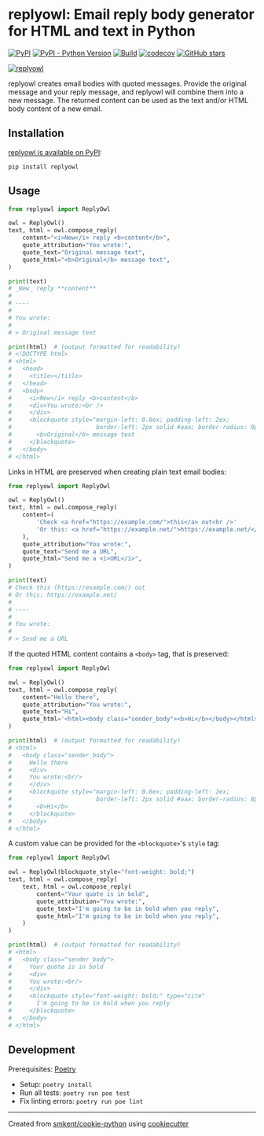 # replyowl: Email reply body generator for HTML and text in Python

[![PyPI](https://img.shields.io/pypi/v/replyowl)][pypi]
[![PyPI - Python Version](https://img.shields.io/pypi/pyversions/replyowl)][pypi]
[![Build](https://img.shields.io/github/checks-status/smkent/replyowl/master?label=build)][gh-actions]
[![codecov](https://codecov.io/gh/smkent/replyowl/branch/master/graph/badge.svg)][codecov]
[![GitHub stars](https://img.shields.io/github/stars/smkent/replyowl?style=social)][repo]

[![replyowl][logo]](#)

replyowl creates email bodies with quoted messages. Provide the original message
and your reply message, and replyowl will combine them into a new message. The
returned content can be used as the text and/or HTML body content of a new
email.

## Installation

[replyowl is available on PyPI][replyowl-pypi]:

```
pip install replyowl
```

## Usage

```py
from replyowl import ReplyOwl

owl = ReplyOwl()
text, html = owl.compose_reply(
    content="<i>New</i> reply <b>content</b>",
    quote_attribution="You wrote:",
    quote_text="Original message text",
    quote_html="<b>Original</b> message text",
)

print(text)
# _New_ reply **content**
#
# ----
#
# You wrote:
#
# > Original message text

print(html)  # (output formatted for readability)
# <!DOCTYPE html>
# <html>
#   <head>
#     <title></title>
#   </head>
#   <body>
#     <i>New</i> reply <b>content</b>
#     <div>You wrote:<br />
#     </div>
#     <blockquote style="margin-left: 0.8ex; padding-left: 2ex;
#                        border-left: 2px solid #aaa; border-radius: 8px;" type="cite">
#       <b>Original</b> message text
#     </blockquote>
#   </body>
# </html>
```

Links in HTML are preserved when creating plain text email bodies:
```py
from replyowl import ReplyOwl

owl = ReplyOwl()
text, html = owl.compose_reply(
    content=(
        'Check <a href="https://example.com/">this</a> out<br />'
        'Or this: <a href="https://example.net/">https://example.net/</a>'
    ),
    quote_attribution="You wrote:",
    quote_text="Send me a URL",
    quote_html="Send me a <i>URL</i>",
)

print(text)
# Check this (https://example.com/) out
# Or this: https://example.net/
#
# ----
#
# You wrote:
#
# > Send me a URL
```

If the quoted HTML content contains a `<body>` tag, that is preserved:
```py
from replyowl import ReplyOwl

owl = ReplyOwl()
text, html = owl.compose_reply(
    content="Hello there",
    quote_attribution="You wrote:",
    quote_text="Hi",
    quote_html='<html><body class="sender_body"><b>Hi</b></body></html>',
)

print(html)  # (output formatted for readability)
# <html>
#   <body class="sender_body">
#     Hello there
#     <div>
#     You wrote:<br/>
#     </div>
#     <blockquote style="margin-left: 0.8ex; padding-left: 2ex;
#                        border-left: 2px solid #aaa; border-radius: 8px;" type="cite">
#       <b>Hi</b>
#     </blockquote>
#   </body>
# </html>
```

A custom value can be provided for the `<blockquote>`'s `style` tag:
```py
from replyowl import ReplyOwl

owl = ReplyOwl(blockquote_style="font-weight: bold;")
text, html = owl.compose_reply(
    text, html = owl.compose_reply(
        content="Your quote is in bold",
        quote_attribution="You wrote:",
        quote_text="I'm going to be in bold when you reply",
        quote_html="I'm going to be in bold when you reply",
    )
)

print(html)  # (output formatted for readability)
# <html>
#   <body class="sender_body">
#     Your quote is in bold
#     <div>
#     You wrote:<br/>
#     </div>
#     <blockquote style="font-weight: bold;" type="cite"
#       I'm going to be in bold when you reply
#     </blockquote>
#   </body>
# </html>
```

## Development

Prerequisites: [Poetry][poetry]

* Setup: `poetry install`
* Run all tests: `poetry run poe test`
* Fix linting errors: `poetry run poe lint`

---

Created from [smkent/cookie-python][cookie-python] using
[cookiecutter][cookiecutter]

[codecov]: https://codecov.io/gh/smkent/replyowl
[cookie-python]: https://github.com/smkent/cookie-python
[cookiecutter]: https://github.com/cookiecutter/cookiecutter
[gh-actions]: https://github.com/smkent/replyowl/actions?query=branch%3Amaster
[logo]: https://raw.github.com/smkent/replyowl/master/img/replyowl.png
[poetry]: https://python-poetry.org/docs/#installation
[pypi]: https://pypi.org/project/replyowl/
[replyowl-pypi]: https://pypi.org/project/replyowl/
[repo]: https://github.com/smkent/replyowl
